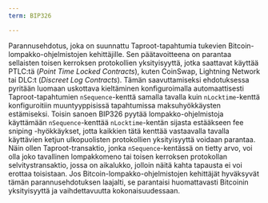 ```yaml
---
term: BIP326

---
```

Parannusehdotus, joka on suunnattu Taproot-tapahtumia tukevien Bitcoin-lompakko-ohjelmistojen kehittäjille. Sen päätavoitteena on parantaa sellaisten toisen kerroksen protokollien yksityisyyttä, jotka saattavat käyttää PTLC:tä (*Point Time Locked Contracts*), kuten CoinSwap, Lightning Network tai DLC:t (*Discreet Log Contracts*). Tämän saavuttamiseksi ehdotuksessa pyritään luomaan uskottava kieltäminen konfiguroimalla automaattisesti Taproot-tapahtumien `nSequence`-kenttä samalla tavalla kuin `nLocktime`-kenttä konfiguroitiin muuntyyppisissä tapahtumissa maksuhyökkäysten estämiseksi. Toisin sanoen BIP326 pyytää lompakko-ohjelmistoja käyttämään `nSequence`-kenttää `nLocktime`-kentän sijasta estääkseen fee sniping -hyökkäykset, jotta kaikkien tätä kenttää vastaavalla tavalla käyttävien ketjun ulkopuolisten protokollien yksityisyyttä voidaan parantaa. Näin ollen Taproot-transaktio, jonka `nSequence`-kentässä on tietty arvo, voi olla joko tavallinen lompakkomeno tai toisen kerroksen protokollan selvitystransaktio, jossa on aikalukko, jolloin näitä kahta tapausta ei voi erottaa toisistaan. Jos Bitcoin-lompakko-ohjelmistojen kehittäjät hyväksyvät tämän parannusehdotuksen laajalti, se parantaisi huomattavasti Bitcoinin yksityisyyttä ja vaihdettavuutta kokonaisuudessaan.